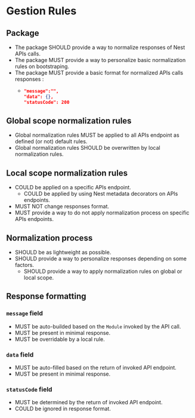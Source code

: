 # Gestion Rules

## Package

- The package SHOULD provide a way to normalize responses of Nest APIs calls.
- The package MUST provide a way to personalize basic normalization rules on bootstraping.
- The package MUST provide a basic format for normalized APIs calls responses :
  - ```json
    "message":"",
    "data": {},
    "statusCode": 200
    ```

## Global scope normalization rules

- Global normalization rules MUST be applied to all APIs endpoint as defined (or not) default rules.
- Global normalization rules SHOULD be overwritten by local normalization rules.

## Local scope normalization rules

- COULD be applied on a specific APIs endpoint.
  - COULD be applied by using Nest metadata decorators on APIs endpoints.
- MUST NOT change responses format.
- MUST provide a way to do not apply normalization process on specific APIs endpoints.

## Normalization process

- SHOULD be as lightweight as possible.
- SHOULD provide a way to personalize responses depending on some factors.
  - SHOULD provide a way to apply normalization rules on global or local scope.

## Response formatting

### `message` field

- MUST be auto-builded based on the `Module` invoked by the API call.
- MUST be present in minimal response.
- MUST be overridable by a local rule.

### `data` field

- MUST be auto-filled based on the return of invoked API endpoint.
- MUST be present in minimal response.

### `statusCode` field

- MUST be determined by the return of invoked API endpoint.
- COULD be ignored in response format.